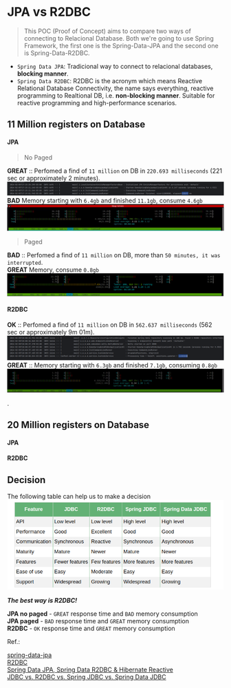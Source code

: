 # JPA vs R2DBC

> This POC (Proof of Concept) aims to compare two ways of connecting to  Relacional Database. 
> Both we're going to use Spring Framework, the first one is the Spring-Data-JPA and the second one is Spring-Data-R2DBC.   
   
- `Spring Data JPA`: Tradicional way to connect to relacional databases, **blocking manner**.   
- `Spring Data R2DBC`: R2DBC is the acronym which means Reactive Relational Database Connectivity, the name says everything, reactive programming to Realtional DB, i.e. **non-blocking manner**. Suitable for reactive programming and high-performance scenarios.


## 11 Million registers on Database

#### JPA

> No Paged
   
**GREAT** :: Perfomed a find of `11 million` on DB in `220.693 milliseconds` (221 sec or approximately 2 minutes).    
![Alt text](img/image.png)
**BAD** Memory starting with `6.4gb` and finished `11.1gb`, consume `4.6gb`   
![11M-JPA-NoPaged](img/11M-JPA-NoPaged.gif)

> Paged

**BAD** :: Perfomed a find of `11 million` on DB, more than `50 minutes, it was interrupted`.   
**GREAT** Memory, consume `0.8gb`   
<img src="img/image-2.png" alt="image2" style="width:600px;"/>

#### R2DBC

**OK** :: Perfomed a find of `11 million` on DB in `562.637 milliseconds` (562 sec or approximately 9m 01m).    
![R2DBC Finding 10M on DB](img/image-1.png)
**GREAT** :: Memory starting with `6.3gb` and finished `7.1gb`, consuming `0.8gb`   
![11M R2DBC batchsize 1k](img/11M-R2DBC-batchsize-1k.gif)

. 

## 20 Million registers on Database

#### JPA

#### R2DBC


## Decision

The following table can help us to make a decision
![table-with-some-infos.png](img/table-with-some-infos.png)

***The best way is R2DBC!***
    
**JPA no paged** - `GREAT` response time and `BAD` memory consumption    
**JPA paged** - `BAD` response time and `GREAT` memory consumption   
**R2DBC** - `OK` response time and `GREAT` memory consumption   
   

Ref.:

[spring-data-jpa](https://spring.io/projects/spring-data-jpa)   
[R2DBC](https://r2dbc.io/)   
[Spring Data JPA, Spring Data R2DBC & Hibernate Reactive](https://rathoreaparna678.medium.com/spring-data-jpa-spring-data-r2dbc-hibernate-reactive-49e367ab7552#:~:text=%2D%20Spring%20Data%20JPA%20is%20widely,programming%20and%20high%2Dperformance%20scenarios)      
[JDBC vs. R2DBC vs. Spring JDBC vs. Spring Data JDBC](https://www.baeldung.com/jdbc-vs-r2dbc-vs-spring-jdbc-vs-spring-data-jdbc)    


